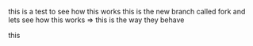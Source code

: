 this is a test to see how this works
this is the new branch called fork and lets see how this works
=> this is the way they behave

this 